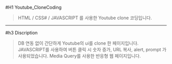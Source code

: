 #H1 Youtube_CloneCoding
>HTML / CSS# / JAVASCRIPT 를 사용한 Youtube clone 코딩입니다.
---
#h3 Discription
> DB 연동 없이 간단하게 Youtube의 ui를 clone 한 페이지입니다.
> JAVASCRIPT를 사용하여 버튼 클릭 시 숫자 증가, URL 복사, alert, prompt 가 사용되었습니다.
> Media Query를 사용한 반응형 웹 페이지입니다.
